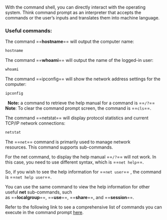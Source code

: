 With the command shell, you can directly interact with the operating system. Think command prompt as an interpreter that accepts the commands or the user’s inputs and translates them into machine language.
### Useful commands:

The command ==**hostname**== will output the computer name:

```cmd
hostname
```

The command ==**whoami**== will output the name of the logged-in user:

```cmd
whoami
```

The command ==ipconfig== will show the network address settings for the computer:

```cmd
ipconfig
```

  **Note:** a command to retrieve the help manual for a command is ==`/?`==
  **Note**: To clear the command prompt screen, the command is ==`cls`==.

The command ==netstat== will display protocol statistics and current TCP/IP network connections:

```cmd
netstat
```

The ==`net`== command is primarily used to manage network resources. This command supports sub-commands.

For the net command, to display the help manual ==`/?`== will not work. In this case, you need to use different syntax, which is ==`net help`==.

So, if you wish to see the help information for ==`net user`== , the command is ==`net help user`==.

You can use the same command to view the help information for other useful **net** sub-commands, such as ==**localgroup**==, ==**use**==, ==**share**==, and ==**session**==.

Refer to the following link to see a comprehensive list of commands you can execute in the command prompt [here](https://ss64.com/nt/).

